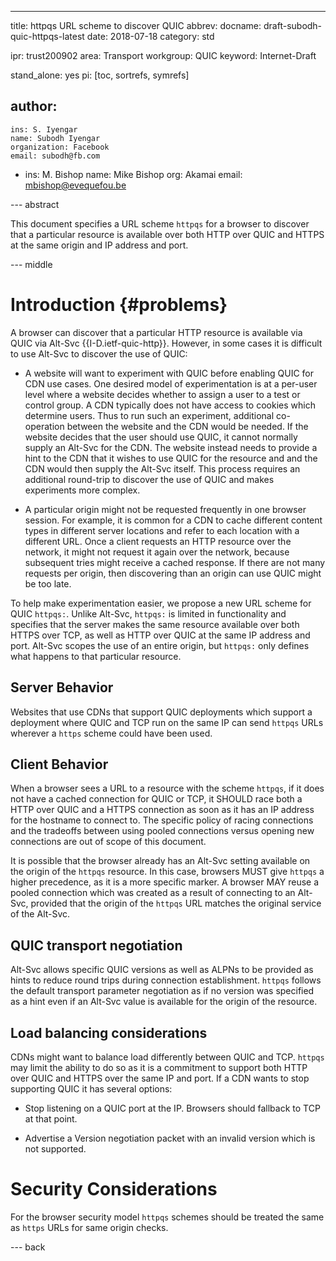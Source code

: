 ---
title: httpqs URL scheme to discover QUIC
abbrev: 
docname: draft-subodh-quic-httpqs-latest
date: 2018-07-18
category: std

ipr: trust200902
area: Transport
workgroup: QUIC
keyword: Internet-Draft

stand_alone: yes
pi: [toc, sortrefs, symrefs]

author:
 -
    ins: S. Iyengar
    name: Subodh Iyengar
    organization: Facebook
    email: subodh@fb.com
 -
    ins: M. Bishop
    name: Mike Bishop
    org: Akamai
    email: mbishop@evequefou.be

--- abstract

This document specifies a URL scheme `httpqs` for a browser to discover that a
particular resource is available over both HTTP over QUIC and HTTPS at the same
origin and IP address and port.

--- middle

Introduction        {#problems}
============

A browser can discover that a particular HTTP resource is available via QUIC via
Alt-Svc {{I-D.ietf-quic-http}}.  However, in some cases it is difficult to use
Alt-Svc to discover the use of QUIC:
  
* A website will want to experiment with QUIC before enabling QUIC for CDN use
  cases.  One desired model of experimentation is at a per-user level where a
  website decides whether to assign a user to a test or control group.  A CDN
  typically does not have access to cookies which determine users.  Thus to run
  such an experiment, additional co-operation between the website and the CDN
  would be needed.  If the website decides that the user should use QUIC, it
  cannot normally supply an Alt-Svc for the CDN.  The website instead needs to
  provide a hint to the CDN that it wishes to use QUIC for the resource and and
  the CDN would then supply the Alt-Svc itself.  This process requires an 
  additional round-trip to discover the use of QUIC and makes experiments more
  complex.
  
* A particular origin might not be requested frequently in one browser session.
  For example, it is common for a CDN to cache different content types in
  different server locations and refer to each location with a different URL.
  Once a client requests an HTTP resource over the network, it might not 
  request it again over the network, because subsequent tries might receive a
  cached response.  If there are not many requests per origin, then discovering
  than an origin can use QUIC might be too late.

To help make experimentation easier, we propose a new URL scheme for QUIC
`httpqs:`.  Unlike Alt-Svc, `httpqs:` is limited in functionality and specifies
that the server makes the same resource available over both HTTPS over TCP, as
well as HTTP over QUIC at the same IP address and port.  Alt-Svc scopes the use
of an entire origin, but `httpqs:` only defines what happens to that particular
resource.


Server Behavior
---------------

Websites that use CDNs that support QUIC deployments which support a deployment
where QUIC and TCP run on the same IP can send `httpqs` URLs wherever a `https`
scheme could have been used.


Client Behavior
---------------

When a browser sees a URL to a resource with the scheme `httpqs`, if it does not
have a cached connection for QUIC or TCP, it SHOULD race both a HTTP over QUIC
and a HTTPS connection as soon as it has an IP address for the hostname to
connect to.  The specific policy of racing connections and the tradeoffs between
using pooled connections versus opening new connections are out of scope of this
document.

It is possible that the browser already has an Alt-Svc setting available on the
origin of the `httpqs` resource.  In this case, browsers MUST give `httpqs` a
higher precedence, as it is a more specific marker.  A browser MAY reuse a
pooled connection which was created as a result of connecting to an Alt-Svc, 
provided that the origin of the `httpqs` URL matches the original service of the
Alt-Svc.


QUIC transport negotiation
---------------------------

Alt-Svc allows specific QUIC versions as well as ALPNs to be provided as hints
to reduce round trips during connection establishment.  `httpqs` follows the
default transport parameter negotiation as if no version was specified as a
hint even if an Alt-Svc value is available for the origin of the resource.

Load balancing considerations
-----------------------------

CDNs might want to balance load differently between QUIC and TCP.  `httpqs` may
limit the ability to do so as it is a commitment to support both HTTP over QUIC
and HTTPS over the same IP and port.  If a CDN wants to stop supporting QUIC it
has several options:

* Stop listening on a QUIC port at the IP. Browsers should fallback to TCP at
  that point.
  
* Advertise a Version negotiation packet with an invalid version which is not
  supported.


Security Considerations
=======================
For the browser security model `httpqs` schemes should be treated the same as
`https` URLs for same origin checks.



--- back
